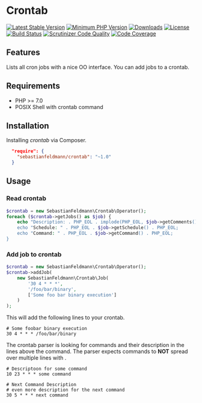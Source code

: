 # Crontab


[![Latest Stable Version](https://poser.pugx.org/sebastianfeldmann/crontab/v/stable.svg)](https://packagist.org/packages/sebastianfeldmann/crontab)
[![Minimum PHP Version](https://img.shields.io/badge/php-%3E%3D%207.0-8892BF.svg)](https://php.net/)
[![Downloads](https://img.shields.io/packagist/dt/sebastianfeldmann/crontab.svg?v1)](https://packagist.org/packages/sebastianfeldmann/crontab)
[![License](https://poser.pugx.org/sebastianfeldmann/crontab/license.svg)](https://packagist.org/packages/sebastianfeldmann/crontab)
[![Build Status](https://travis-ci.org/sebastianfeldmann/crontab.svg?branch=master)](https://travis-ci.org/sebastianfeldmann/crontab)
[![Scrutinizer Code Quality](https://scrutinizer-ci.com/g/sebastianfeldmann/crontab/badges/quality-score.png?b=master)](https://scrutinizer-ci.com/g/sebastianfeldmann/crontab/?branch=master)
[![Code Coverage](https://scrutinizer-ci.com/g/sebastianfeldmann/crontab/badges/coverage.png?b=master)](https://scrutinizer-ci.com/g/sebastianfeldmann/crontab/?branch=master)

## Features

Lists all cron jobs with a nice OO interface.
You can add jobs to a crontab.


## Requirements

* PHP >= 7.0
* POSIX Shell with crontab command

## Installation

Installing *crontab* via Composer.

```json
  "require": {
    "sebastianfeldmann/crontab": "~1.0"
  }
```

## Usage

### Read crontab
```php
$crontab = new SebastianFeldmann\Crontab\Operator();
foreach ($crontab->getJobs() as $job) {
    echo "Description: . PHP_EOL . implode(PHP_EOL, $job->getComments()) . PHP_EOL;    
    echo "Schedule: " . PHP_EOL . $job->getSchedule() . PHP_EOL;    
    echo "Command: " . PHP_EOL . $job->getCommand() . PHP_EOL;
}
```

### Add job to crontab
```php
$crontab = new SebastianFeldmann\Crontab\Operator();
$crontab->addJob(
    new SebastianFeldmann\Crontab\Job(
        '30 4 * * *',
        '/foo/bar/binary',
        ['Some foo bar binary execution']
    )
);
```
This will add the following lines to your crontab.
```
# Some foobar binary execution
30 4 * * * /foo/bar/binary
```

The crontab parser is looking for commands and their description in the lines above the command.
The parser expects commands to **NOT** spread over multiple lines with \.  
```
# Descriptoon for some command
10 23 * * * some command

# Next Command Description
# even more description for the next command
30 5 * * * next command
```
